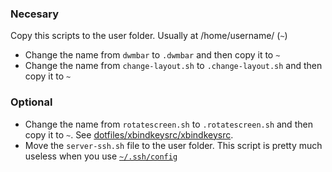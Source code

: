 ### Necesary
Copy this scripts to the user folder. Usually at /home/username/ (`~`)

- Change the name from `dwmbar` to `.dwmbar` and then copy it to `~`
- Change the name from `change-layout.sh` to `.change-layout.sh` and then copy it to `~`

### Optional
- Change the name from `rotatescreen.sh` to `.rotatescreen.sh` and then copy it to `~`. See [dotfiles/xbindkeysrc/xbindkeysrc](https://github.com/r4v10l1/arch-files/tree/main/dotfiles/xbindkeysrc).
- Move the `server-ssh.sh` file to the user folder. This script is pretty much useless when you use [`~/.ssh/config`](https://github.com/r4v10l1/arch-files/blob/main/dotfiles/ssh/config)
